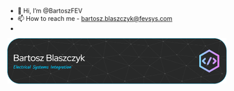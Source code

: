 - 👋 Hi, I’m @BartoszFEV
- 📫 How to reach me - bartosz.blaszczyk@fevsys.com
- 
![Header](./github-header-image.png)
<!---
BartoszFEV/BartoszFEV is a ✨ special ✨ repository because its `README.md` (this file) appears on your GitHub profile.
You can click the Preview link to take a look at your changes.
--->

